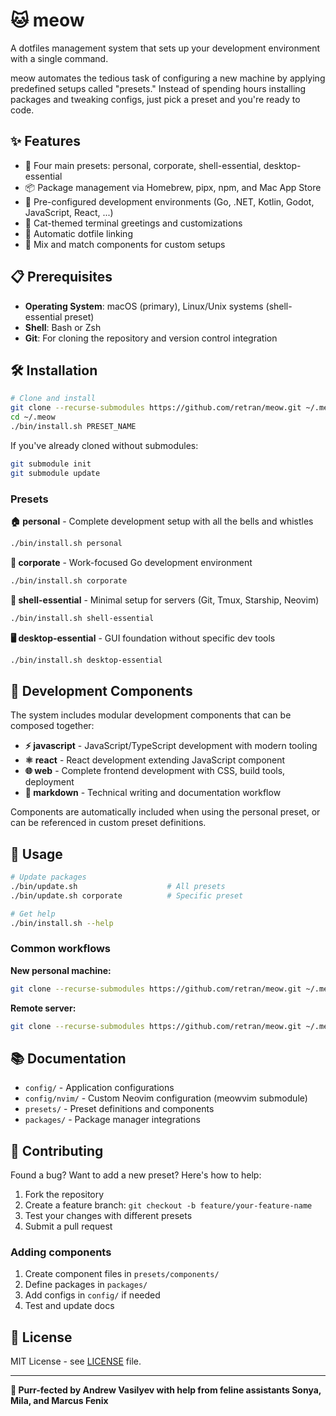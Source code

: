 # 🐱 meow

A dotfiles management system that sets up your development environment with a single command.

meow automates the tedious task of configuring a new machine by applying predefined setups called "presets." Instead of spending hours installing packages and tweaking configs, just pick a preset and you're ready to code.

## ✨ Features

- 🎯 Four main presets: personal, corporate, shell-essential, desktop-essential
- 📦 Package management via Homebrew, pipx, npm, and Mac App Store
- 🔧 Pre-configured development environments (Go, .NET, Kotlin, Godot, JavaScript, React, ...)
- 🐾 Cat-themed terminal greetings and customizations
- 🔗 Automatic dotfile linking
- 🧩 Mix and match components for custom setups

## 📋 Prerequisites

- **Operating System**: macOS (primary), Linux/Unix systems (shell-essential preset)
- **Shell**: Bash or Zsh
- **Git**: For cloning the repository and version control integration

## 🛠️ Installation

```bash
# Clone and install
git clone --recurse-submodules https://github.com/retran/meow.git ~/.meow
cd ~/.meow
./bin/install.sh PRESET_NAME
```

If you've already cloned without submodules:
```bash
git submodule init
git submodule update
```

### Presets

**🏠 personal** - Complete development setup with all the bells and whistles
```bash
./bin/install.sh personal
```

**🏢 corporate** - Work-focused Go development environment  
```bash
./bin/install.sh corporate
```

**🐚 shell-essential** - Minimal setup for servers (Git, Tmux, Starship, Neovim)
```bash
./bin/install.sh shell-essential
```

**🖥️ desktop-essential** - GUI foundation without specific dev tools
```bash
./bin/install.sh desktop-essential
```

## 🧩 Development Components

The system includes modular development components that can be composed together:

- **⚡ javascript** - JavaScript/TypeScript development with modern tooling
- **⚛️ react** - React development extending JavaScript component  
- **🌐 web** - Complete frontend development with CSS, build tools, deployment
- **📝 markdown** - Technical writing and documentation workflow

Components are automatically included when using the personal preset, or can be referenced in custom preset definitions.

## 📖 Usage

```bash
# Update packages
./bin/update.sh                    # All presets
./bin/update.sh corporate          # Specific preset

# Get help
./bin/install.sh --help
```

### Common workflows

**New personal machine:**
```bash
git clone --recurse-submodules https://github.com/retran/meow.git ~/.meow && cd ~/.meow && ./bin/install.sh personal
```

**Remote server:**
```bash
git clone --recurse-submodules https://github.com/retran/meow.git ~/.meow && cd ~/.meow && ./bin/install.sh shell-essential
```

## 📚 Documentation

- `config/` - Application configurations
- `config/nvim/` - Custom Neovim configuration (meowvim submodule)
- `presets/` - Preset definitions and components  
- `packages/` - Package manager integrations

## 🤝 Contributing

Found a bug? Want to add a new preset? Here's how to help:

1. Fork the repository
2. Create a feature branch: `git checkout -b feature/your-feature-name`  
3. Test your changes with different presets
4. Submit a pull request

### Adding components
1. Create component files in `presets/components/`
2. Define packages in `packages/`
3. Add configs in `config/` if needed
4. Test and update docs

## 📄 License

MIT License - see [LICENSE](LICENSE) file.

---

**🐾 Purr-fected by Andrew Vasilyev with help from feline assistants Sonya, Mila, and Marcus Fenix**
